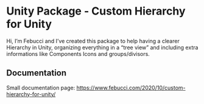# Unity Package - Custom Hierarchy for Unity

Hi, I’m Febucci and I’ve created this package to help having a clearer Hierarchy in Unity, organizing everything in a “tree view” and including extra informations like Components Icons and groups/divisors.

## Documentation
Small documentation page: https://www.febucci.com/2020/10/custom-hierarchy-for-unity/
